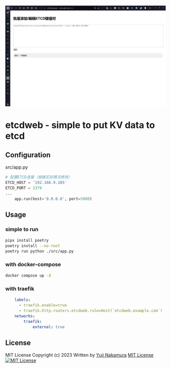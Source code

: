 ![alt text](image.png)

# etcdweb - simple to put KV data to etcd

## Configuration

src/app.py
```python
# 配置ETCD连接（根据实际情况修改）
ETCD_HOST = '192.168.9.105'
ETCD_PORT = 2379
...
    app.run(host='0.0.0.0', port=5000)
```

## Usage

### simple to run
```bash
pipx install poetry
poetry install --no-root
poetry run python ./src/app.py
```


### with docker-compose
```bash
docker compose up -d
```
### with traefik

```yml
    labels:
      - traefik.enable=true
      - traefik.http.routers.etcdweb.rule=Host(`etcdweb.example.com`)
    networks:
        traefik:
            external: true
```

## License

MIT License
Copyright (c) 2023
Written by [Yuji Nakamura](https://github.com/yujinakayama)
[MIT License](https://github.com/yujinakayama/etcdweb/blob/main/LICENSE)
[![MIT License](https://img.shields.io/badge/license-MIT-blue.svg)](https://github.com/yujinakayama/etcdweb/blob/main/LICENSE)